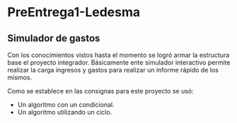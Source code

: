 # PreEntrega1-Ledesma

## Simulador de gastos

Con los conocimientos vistos hasta el momento se logró armar la estructura base el proyecto integrador. Básicamente ente simulador interactivo permite realizar la carga ingresos y gastos para realizar un informe rápido de los mismos.


Como se establece en las consignas para este proyecto se usó:
- Un algoritmo con un condicional.
- Un algoritmo utilizando un ciclo.

